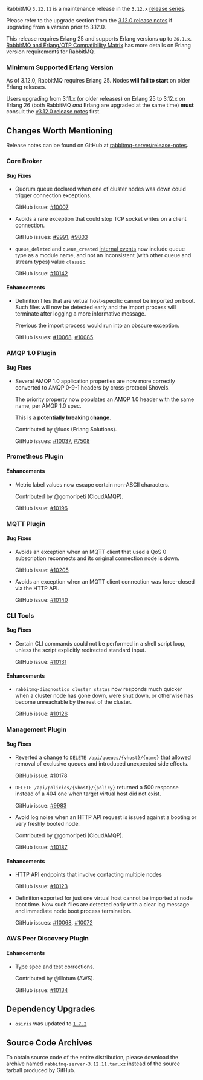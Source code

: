 RabbitMQ `3.12.11` is a maintenance release in the `3.12.x` [release series](https://www.rabbitmq.com/versions.html).

Please refer to the upgrade section from the [3.12.0 release notes](https://github.com/rabbitmq/rabbitmq-server/releases/tag/v3.12.0)
if upgrading from a version prior to 3.12.0.

This release requires Erlang 25 and supports Erlang versions up to `26.1.x`.
[RabbitMQ and Erlang/OTP Compatibility Matrix](https://www.rabbitmq.com/which-erlang.html) has more details on
Erlang version requirements for RabbitMQ.


### Minimum Supported Erlang Version

As of 3.12.0, RabbitMQ requires Erlang 25. Nodes **will fail to start** on older Erlang releases.

Users upgrading from 3.11.x (or older releases) on Erlang 25 to 3.12.x on Erlang 26
(both RabbitMQ *and* Erlang are upgraded at the same time) **must** consult
the [v3.12.0 release notes](https://github.com/rabbitmq/rabbitmq-server/releases/tag/v3.12.0) first.


## Changes Worth Mentioning

Release notes can be found on GitHub at [rabbitmq-server/release-notes](https://github.com/rabbitmq/rabbitmq-server/tree/v3.12.x/release-notes).


### Core Broker

#### Bug Fixes

 * Quorum queue declared when one of cluster nodes was down could trigger
   connection exceptions.

   GitHub issue: [#10007](https://github.com/rabbitmq/rabbitmq-server/issues/10007)

 * Avoids a rare exception that could stop TCP socket writes on a client connection.

   GitHub issues: [#9991](https://github.com/rabbitmq/rabbitmq-server/issues/9991), [#9803](https://github.com/rabbitmq/rabbitmq-server/discussions/9803)

 * `queue_deleted` and `queue_created` [internal events](https://rabbitmq.com/logging.html#internal-events) now include queue type as a module name,
   and not an inconsistent (with other queue and stream types) value `classic`.

   GitHub issue: [#10142](https://github.com/rabbitmq/rabbitmq-server/pull/10142)

#### Enhancements

 * Definition files that are virtual host-specific cannot be imported on boot. Such files will now be
   detected early and the import process will terminate after logging a more informative message.

   Previous the import process would run into an obscure exception.

   GitHub issues: [#10068](https://github.com/rabbitmq/rabbitmq-server/issues/10068), [#10085](https://github.com/rabbitmq/rabbitmq-server/pull/10085)


### AMQP 1.0 Plugin

#### Bug Fixes

 * Several AMQP 1.0 application properties are now more correctly converted
   to AMQP 0-9-1 headers by cross-protocol Shovels.

   The priority property now populates an AMQP 1.0 header with the same name,
   per AMQP 1.0 spec.

   This is a **potentially breaking change**.

   Contributed by @luos (Erlang Solutions).

   GitHub issues: [#10037](https://github.com/rabbitmq/rabbitmq-server/pull/10037), [#7508](https://github.com/rabbitmq/rabbitmq-server/issues/7508)


### Prometheus Plugin

#### Enhancements

 * Metric label values now escape certain non-ASCII characters.

   Contributed by @gomoripeti (CloudAMQP).

   GitHub issue: [#10196](https://github.com/rabbitmq/rabbitmq-server/pull/10196)


### MQTT Plugin

#### Bug Fixes
               
 * Avoids an exception when an MQTT client that used a QoS 0 subscription reconnects
   and its original connection node is down.

   GitHub issue: [#10205](https://github.com/rabbitmq/rabbitmq-server/pull/10205)

 * Avoids an exception when an MQTT client connection was force-closed via the HTTP API.

   GitHub issue: [#10140](https://github.com/rabbitmq/rabbitmq-server/pull/10140)


### CLI Tools

#### Bug Fixes

 * Certain CLI commands could not be performed in a shell script loop, unless the script explicitly
   redirected standard input.

   GitHub issue: [#10131](https://github.com/rabbitmq/rabbitmq-server/pull/10131)

#### Enhancements

 * `rabbitmq-diagnostics cluster_status` now responds much quicker when a cluster node
   has gone down, were shut down, or otherwise has become unreachable by the rest of the cluster.

   GitHub issue: [#10126](https://github.com/rabbitmq/rabbitmq-server/pull/10126)


### Management Plugin

#### Bug Fixes

 * Reverted a change to `DELETE /api/queues/{vhost}/{name}` that allowed removal of
   exclusive queues and introduced unexpected side effects.

   GitHub issue: [#10178](https://github.com/rabbitmq/rabbitmq-server/pull/10178)

 * `DELETE /api/policies/{vhost}/{policy}` returned a 500 response instead of a 404 one
   when target virtual host did not exist.

   GitHub issue: [#9983](https://github.com/rabbitmq/rabbitmq-server/issues/9983)

 * Avoid log noise when an HTTP API request is issued against a booting
   or very freshly booted node.

   Contributed by @gomoripeti (CloudAMQP).

   GitHub issue: [#10187](https://github.com/rabbitmq/rabbitmq-server/pull/10187)

#### Enhancements

 * HTTP API endpoints that involve contacting multiple nodes 
                                                             
   GitHub issue: [#10123](https://github.com/rabbitmq/rabbitmq-server/pull/10123)

 * Definition exported for just one virtual host cannot be imported at node boot time.
   Now such files are detected early with a clear log message and immediate node boot process termination.

   GitHub issues: [#10068](https://github.com/rabbitmq/rabbitmq-server/issues/10068), [#10072](https://github.com/rabbitmq/rabbitmq-server/pull/10072)


### AWS Peer Discovery Plugin

#### Enhancements

 * Type spec and test corrections.
                        
   Contributed by @illotum (AWS).

   GitHub issue: [#10134](https://github.com/rabbitmq/rabbitmq-server/pull/10134)


## Dependency Upgrades

 * `osiris` was updated to [`1.7.2`](https://github.com/rabbitmq/osiris/releases)


## Source Code Archives

To obtain source code of the entire distribution, please download the archive named `rabbitmq-server-3.12.11.tar.xz`
instead of the source tarball produced by GitHub.
